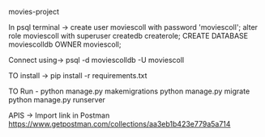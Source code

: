 movies-project

In psql terminal ->
create user moviescoll with password 'moviescoll';
alter role moviescoll with superuser createdb createrole;
CREATE DATABASE moviescolldb OWNER moviescoll;

Connect using-> psql -d moviescolldb -U moviescoll

TO install ->
pip install -r requirements.txt

TO Run -
python manage.py makemigrations
python manage.py migrate
python manage.py runserver


APIS -> 
Import link in Postman
https://www.getpostman.com/collections/aa3eb1b423e779a5a714

